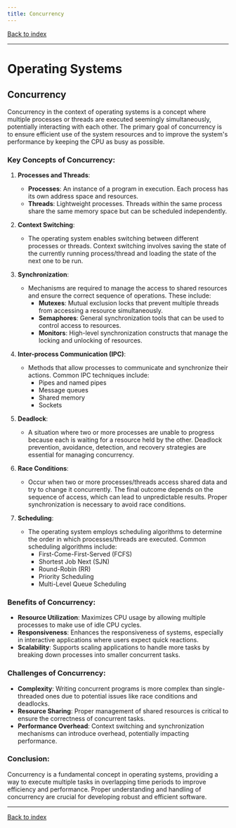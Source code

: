 ```yaml
---
title: Concurrency
---
```


[Back to index](index.html)

---
# Operating Systems
## Concurrency

Concurrency in the context of operating systems is a concept where multiple processes or threads are executed seemingly simultaneously, potentially interacting with each other. The primary goal of concurrency is to ensure efficient use of the system resources and to improve the system's performance by keeping the CPU as busy as possible.

### Key Concepts of Concurrency:

1. **Processes and Threads**:
   - **Processes**: An instance of a program in execution. Each process has its own address space and resources.
   - **Threads**: Lightweight processes. Threads within the same process share the same memory space but can be scheduled independently.

2. **Context Switching**:
   - The operating system enables switching between different processes or threads. Context switching involves saving the state of the currently running process/thread and loading the state of the next one to be run.

3. **Synchronization**:
   - Mechanisms are required to manage the access to shared resources and ensure the correct sequence of operations. These include:
     - **Mutexes**: Mutual exclusion locks that prevent multiple threads from accessing a resource simultaneously.
     - **Semaphores**: General synchronization tools that can be used to control access to resources.
     - **Monitors**: High-level synchronization constructs that manage the locking and unlocking of resources.

4. **Inter-process Communication (IPC)**:
   - Methods that allow processes to communicate and synchronize their actions. Common IPC techniques include:
     - Pipes and named pipes
     - Message queues
     - Shared memory
     - Sockets

5. **Deadlock**:
   - A situation where two or more processes are unable to progress because each is waiting for a resource held by the other. Deadlock prevention, avoidance, detection, and recovery strategies are essential for managing concurrency.

6. **Race Conditions**:
   - Occur when two or more processes/threads access shared data and try to change it concurrently. The final outcome depends on the sequence of access, which can lead to unpredictable results. Proper synchronization is necessary to avoid race conditions.

7. **Scheduling**:
   - The operating system employs scheduling algorithms to determine the order in which processes/threads are executed. Common scheduling algorithms include:
     - First-Come-First-Served (FCFS)
     - Shortest Job Next (SJN)
     - Round-Robin (RR)
     - Priority Scheduling
     - Multi-Level Queue Scheduling

### Benefits of Concurrency:

- **Resource Utilization**: Maximizes CPU usage by allowing multiple processes to make use of idle CPU cycles.
- **Responsiveness**: Enhances the responsiveness of systems, especially in interactive applications where users expect quick reactions.
- **Scalability**: Supports scaling applications to handle more tasks by breaking down processes into smaller concurrent tasks.

### Challenges of Concurrency:

- **Complexity**: Writing concurrent programs is more complex than single-threaded ones due to potential issues like race conditions and deadlocks.
- **Resource Sharing**: Proper management of shared resources is critical to ensure the correctness of concurrent tasks.
- **Performance Overhead**: Context switching and synchronization mechanisms can introduce overhead, potentially impacting performance.

### Conclusion:

Concurrency is a fundamental concept in operating systems, providing a way to execute multiple tasks in overlapping time periods to improve efficiency and performance. Proper understanding and handling of concurrency are crucial for developing robust and efficient software.

---
[Back to index](index.html)
